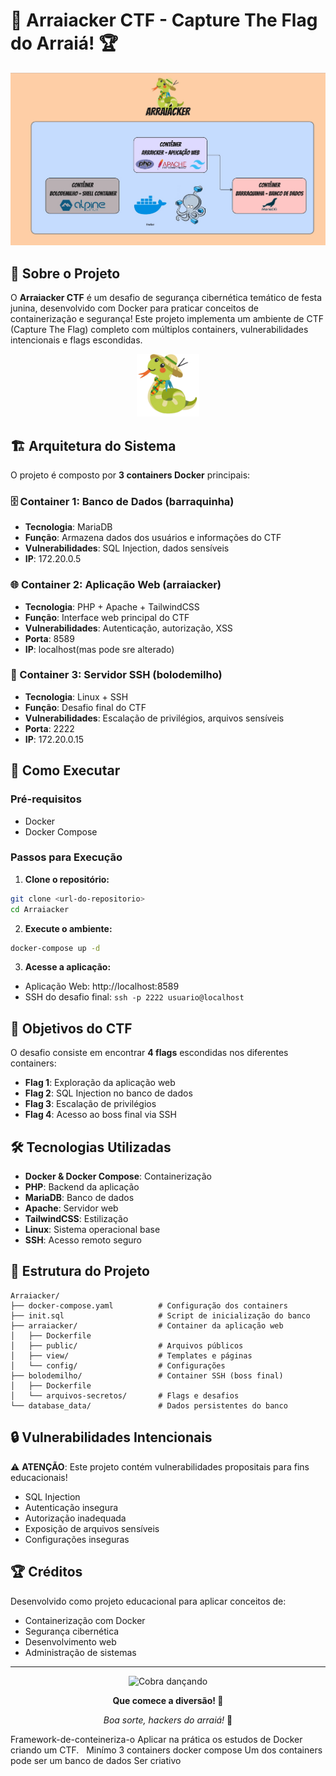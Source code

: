 # 🎊 Arraiacker CTF - Capture The Flag do Arraiá! 🏆

<div align="center">
  <img src="assets/organização.jpg" alt="Organização do projeto" width="600"/>
</div>

## 🐍 Sobre o Projeto

O **Arraiacker CTF** é um desafio de segurança cibernética temático de festa junina, desenvolvido com Docker para praticar conceitos de  containerização e segurança! Este projeto implementa um ambiente de CTF (Capture The Flag) completo com múltiplos containers, vulnerabilidades intencionais e flags escondidas.

<div align="center">
  <img src="arraiacker/public/assets/logoCobra.png" alt="Logo cobra" width="100"/>
</div>

## 🏗️ Arquitetura do Sistema

O projeto é composto por **3 containers Docker** principais:

### 🗄️ Container 1: Banco de Dados (barraquinha)
- **Tecnologia**: MariaDB
- **Função**: Armazena dados dos usuários e informações do CTF
- **Vulnerabilidades**: SQL Injection, dados sensíveis
- **IP**: 172.20.0.5

### 🌐 Container 2: Aplicação Web (arraiacker)
- **Tecnologia**: PHP + Apache + TailwindCSS
- **Função**: Interface web principal do CTF
- **Vulnerabilidades**: Autenticação, autorização, XSS
- **Porta**: 8589
- **IP**: localhost(mas pode sre alterado)

### 🔐 Container 3: Servidor SSH (bolodemilho)
- **Tecnologia**: Linux + SSH
- **Função**: Desafio final do CTF
- **Vulnerabilidades**: Escalação de privilégios, arquivos sensíveis
- **Porta**: 2222
- **IP**: 172.20.0.15

## 🚀 Como Executar

### Pré-requisitos
- Docker
- Docker Compose

### Passos para Execução

1. **Clone o repositório:**
```bash
git clone <url-do-repositorio>
cd Arraiacker
```

2. **Execute o ambiente:**
```bash
docker-compose up -d
```

3. **Acesse a aplicação:**
- Aplicação Web: http://localhost:8589
- SSH do desafio final: `ssh -p 2222 usuario@localhost`

## 🎯 Objetivos do CTF

O desafio consiste em encontrar **4 flags** escondidas nos diferentes containers:

- **Flag 1**: Exploração da aplicação web
- **Flag 2**: SQL Injection no banco de dados
- **Flag 3**: Escalação de privilégios
- **Flag 4**: Acesso ao boss final via SSH

## 🛠️ Tecnologias Utilizadas

- **Docker & Docker Compose**: Containerização
- **PHP**: Backend da aplicação
- **MariaDB**: Banco de dados
- **Apache**: Servidor web
- **TailwindCSS**: Estilização
- **Linux**: Sistema operacional base
- **SSH**: Acesso remoto seguro

## 📁 Estrutura do Projeto

```
Arraiacker/
├── docker-compose.yaml          # Configuração dos containers
├── init.sql                     # Script de inicialização do banco
├── arraiacker/                  # Container da aplicação web
│   ├── Dockerfile
│   ├── public/                  # Arquivos públicos
│   ├── view/                    # Templates e páginas
│   └── config/                  # Configurações
├── bolodemilho/                 # Container SSH (boss final)
│   ├── Dockerfile
│   └── arquivos-secretos/       # Flags e desafios
└── database_data/               # Dados persistentes do banco
```

## 🔒 Vulnerabilidades Intencionais

⚠️ **ATENÇÃO**: Este projeto contém vulnerabilidades propositais para fins educacionais!

- SQL Injection
- Autenticação insegura
- Autorização inadequada
- Exposição de arquivos sensíveis
- Configurações inseguras


## 🏆 Créditos

Desenvolvido como projeto educacional para aplicar conceitos de:
- Containerização com Docker
- Segurança cibernética
- Desenvolvimento web
- Administração de sistemas

---

<div align="center">
  <img src="arraiacker/public/assets/cobraDancando.gif" alt="Cobra dançando" width="150"/>
  
**Que comece a diversão! 🎉**
  
  *Boa sorte, hackers do arraiá!* 🌽
</div>Framework-de-conteineriza-o
Aplicar na prática os estudos de Docker criando um CTF.    Minímo 3 containers docker compose  Um dos containers pode ser um banco de dados  Ser criativo
